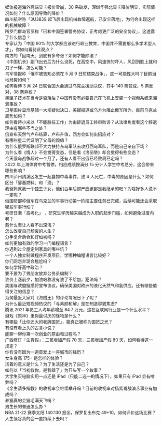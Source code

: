 媒体报道海外高端显卡报价雪崩，30 系破发，深圳华强北显卡降价明显，实际情况如何？什么原因导致的降价？  
四川航空称「3U3839 起飞后出现机械故障返航，已安全落地」，为何会出现这样的机械故障？  
所罗门群岛官员称「已和中国签署警务协议，正考虑更广泛的安全协议」，这透露了什么信息？  
专家认为「中国 90% 的大学都应该进行职业教育，中国并不需要那么多学术型人才」，你如何看待此观点？  
南方的「回南天」到底有多夸张？如何才能除湿？  
《中国机长》副飞出去后为什么没死，在高空中，风速快的吓人，风刮到脸上就和刀子一样，怎么可能？  
乌军情报称「俄军被告知必须在 5 月 9 日前结束战争」，这一可能性大吗？目前当地局势如何？  
如何看待 3 月 24 日联合国大会通过乌克兰援助决议，其中 140 票赞成，5 票反对，38 票弃权？  
黑匣子技术在当今是否落后？中国有没有必要自己在飞机上安装一个视频系统来溯洄事故？  
卫星图片显示基辅一大坝疑似决口，美媒报道或乌方为阻止俄军所为，目前乌克兰局势如何？  
如何看待小米以「不能胜任工作」为由辞退员工终审败诉？从法律角度看这个辞退理由有哪些不当之处？  
俄宣布天然气卢布结算，卢布升值，西方会如何出招应对？  
有哪些星二代证明了父母的颜值？  
为什么俄罗斯联邦不大力扶持东乌军队去攻打西乌军队，而是自己亲自下场？  
为什么看《情人》不会觉得变态，但是看《洛丽塔》却会觉得有些变态？  
今天俄乌战争超过一个月了，还有人看不出俄已经败局已定吗？  
2022 年上海体育中考暂停，相应成绩按满分 15 分计入学生中考总分，这会带来哪些影响？  
四川泸州纳溪区发生一起食物中毒事件，致 4 人死亡，中毒的原因是什么？如何区分「醇基燃料」和「酒」？  
我爸妈就我一个独生子女，他们百年后财产应该都是我继承的吧？为啥好多人说不一定呢？  
俄国防部称俄军在乌克兰的军事行动第一阶段主要任务已完成，后续可能还会采取哪些军事行动？  
考研日渐「高考化」 ，研究生学历越来越成为入职的起步门槛，如何避免过度内卷？  
戴什么表让人看不出深浅？  
怎么改变自己颓废的人生？  
分手复合后会和好如初吗？  
如何更加有效的学习一门编程语言？  
你遇到过全屋定制家具的哪些坑？  
一个人独立制做程序开发项目，学哪种编程语言比较好？  
你们网恋奔现会尴尬吗？  
如何学好高中政治？  
要不要为了男朋友放弃公务员编制？  
油价上涨前夕，加油站称没有油了不给加，犯法吗？  
美国与欧盟据悉将宣布协议，确保美国对欧洲的液化天然气和氢供应，还有哪些值得关注的信息？  
为何最近大家对《海贼王》的评论每况日下了呢？  
为什么最近短视频热议的「与素颜和解」是在制造容貌焦虑?  
腾讯 2021 年员工人均年薪增至 84.7 万元，这在互联网行业是一个什么水平？  
游戏《原神》里你最讨厌的怪物是什么？  
有哪些「比你还大的老牌国货」，能真正被称为国货之光？  
有没有看上头的古言小说？  
能聊一聊你第一次创业的原由和过程吗？  
广西修订「生育假」：二孩增加产假 70 天，三孩增加产假 80 天，如何看待这一规定？  
你有没有因为一道菜爱上一座城市的经历？  
女生身高 175+ 是怎样的体验？  
活着的意义是什么？为了生活还是为了自己？  
如何以「当初救你，是我错了」为开头写一个故事？  
大学生买电脑实用一点还是 iPad（只能二选一的情况下），如果只有 iPad 会有啥弊吗？  
《余生请多指教》的收视率会继续攀升吗？目前的收视率对杨紫肖战演艺事业有加成吗？  
养猫真的会猫毛满天飞吗？  
男生长的普通怎么办？  
NBA 21-22 赛季太阳 140:130 掘金，保罗复出布克 49+10，如何评价这场比赛？  
人生低谷真的会一直持续下去吗？  
